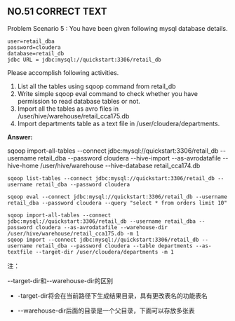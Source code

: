 ## NO.51 CORRECT TEXT

Problem Scenario 5 : You have been given following mysql database details. 

```
user=retail_dba
password=cloudera
database=retail_db
jdbc URL = jdbc:mysql://quickstart:3306/retail_db
```

Please accomplish following activities.

1. List all the tables using sqoop command from retail_db
2. Write simple sqoop eval command to check whether you have permission to read database tables or not.
3. Import all the tables as avro files in /user/hive/warehouse/retail_cca175.db
4. Import departments table as a text file in /user/cloudera/departments.

**Answer:**

sqoop import-all-tables --connect jdbc:mysql://quickstart:3306/retail_db --username retail_dba --password cloudera --hive-import --as-avrodatafile --hive-home /user/hive/warehouse --hive-database retail_cca174.db

```
sqoop list-tables --connect jdbc:mysql://quickstart:3306/retail_db --username retail_dba --password cloudera

sqoop eval --connect jdbc:mysql://quickstart:3306/retail_db --username retail_dba --password cloudera --query "select * from orders limit 10"

sqoop import-all-tables --connect jdbc:mysql://quickstart:3306/retail_db --username retail_dba --password cloudera --as-avrodatafile --warehouse-dir /user/hive/warehouse/retail_cca175.db -m 1
sqoop import --connect jdbc:mysql://quickstart:3306/retail_db --username retail_dba --password cloudera --table departments --as-textfile --target-dir /user/cloudera/departments -m 1
```

注：

--target-dir和--warehouse-dir的区别

- -target-dir将会在当前路径下生成结果目录，具有更改表名的功能表名

- --warehouse-dir后面的目录是一个父目录，下面可以存放多张表